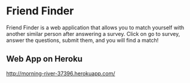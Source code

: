 # Friend Finder
Friend Finder is a web application that allows you to match yourself with another similar person after answering a survey. Click on go to survey, answer the questions, submit them, and you will find a match!

## Web App on Heroku 
http://morning-river-37396.herokuapp.com/